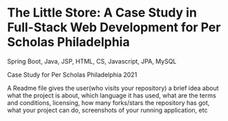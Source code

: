 # The Little Store: A Case Study in Full-Stack Web Development for Per Scholas Philadelphia

Spring Boot, Java, JSP, HTML, CS, Javascript, JPA, MySQL


Case Study for Per Scholas Philadelphia 2021

A Readme file gives the user(who visits your repository) a brief idea about what the project is about, which language it has used, what are the terms and conditions, licensing, how many forks/stars the repository has got, what your project can do, screenshots of your running application, etc
